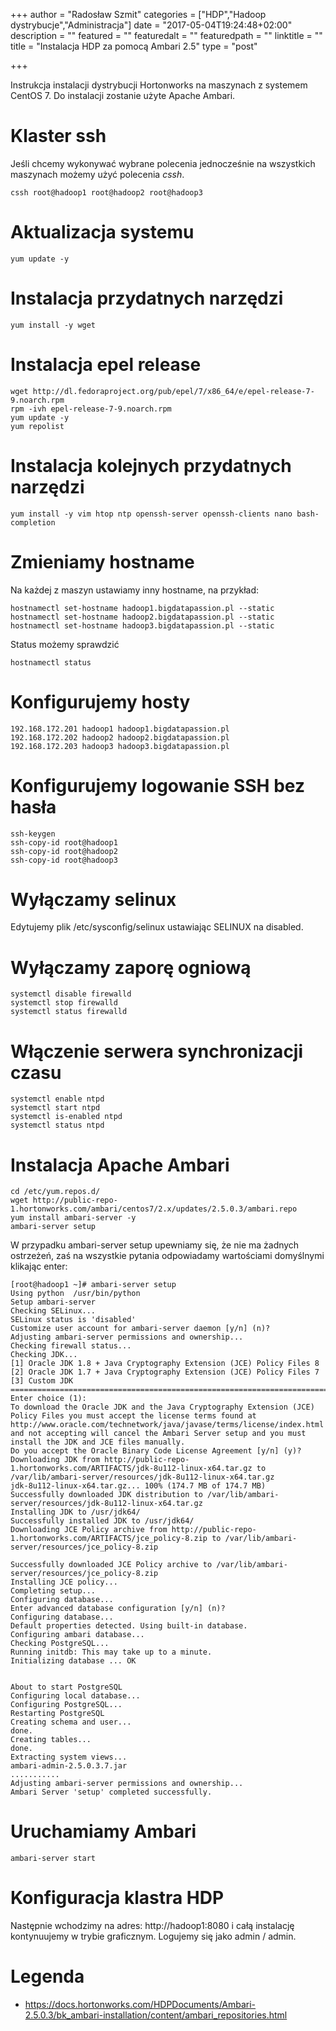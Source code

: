 +++
author = "Radosław Szmit"
categories = ["HDP","Hadoop dystrybucje","Administracja"]
date = "2017-05-04T19:24:48+02:00"
description = ""
featured = ""
featuredalt = ""
featuredpath = ""
linktitle = ""
title = "Instalacja HDP za pomocą Ambari 2.5"
type = "post"

+++

Instrukcja instalacji dystrybucji Hortonworks na maszynach z systemem CentOS 7. Do instalacji zostanie użyte Apache Ambari.

# Klaster ssh

Jeśli chcemy wykonywać wybrane polecenia jednocześnie na wszystkich maszynach możemy użyć polecenia _cssh_.
~~~shell
cssh root@hadoop1 root@hadoop2 root@hadoop3
~~~

# Aktualizacja systemu

~~~shell
yum update -y
~~~

# Instalacja przydatnych narzędzi

~~~shell
yum install -y wget
~~~

# Instalacja epel release

~~~shell
wget http://dl.fedoraproject.org/pub/epel/7/x86_64/e/epel-release-7-9.noarch.rpm
rpm -ivh epel-release-7-9.noarch.rpm
yum update -y
yum repolist
~~~

# Instalacja kolejnych przydatnych narzędzi

~~~shell
yum install -y vim htop ntp openssh-server openssh-clients nano bash-completion
~~~

# Zmieniamy hostname

Na każdej z maszyn ustawiamy inny hostname, na przykład:
~~~shell
hostnamectl set-hostname hadoop1.bigdatapassion.pl --static
hostnamectl set-hostname hadoop2.bigdatapassion.pl --static
hostnamectl set-hostname hadoop3.bigdatapassion.pl --static
~~~

Status możemy sprawdzić
~~~shell
hostnamectl status
~~~

# Konfigurujemy hosty

~~~shell
192.168.172.201 hadoop1 hadoop1.bigdatapassion.pl
192.168.172.202 hadoop2 hadoop2.bigdatapassion.pl
192.168.172.203 hadoop3 hadoop3.bigdatapassion.pl
~~~

# Konfigurujemy logowanie SSH bez hasła

~~~shell
ssh-keygen
ssh-copy-id root@hadoop1
ssh-copy-id root@hadoop2
ssh-copy-id root@hadoop3
~~~

# Wyłączamy selinux

Edytujemy plik /etc/sysconfig/selinux ustawiając SELINUX na disabled.

# Wyłączamy zaporę ogniową

~~~shell
systemctl disable firewalld
systemctl stop firewalld
systemctl status firewalld
~~~

# Włączenie serwera synchronizacji czasu

~~~shell
systemctl enable ntpd
systemctl start ntpd
systemctl is-enabled ntpd
systemctl status ntpd
~~~

# Instalacja Apache Ambari

~~~shell
cd /etc/yum.repos.d/
wget http://public-repo-1.hortonworks.com/ambari/centos7/2.x/updates/2.5.0.3/ambari.repo
yum install ambari-server -y
ambari-server setup
~~~

W przypadku ambari-server setup upewniamy się, że nie ma żadnych ostrzeżeń, zaś na wszystkie pytania odpowiadamy wartościami domyślnymi klikając enter:

~~~shell
[root@hadoop1 ~]# ambari-server setup
Using python  /usr/bin/python
Setup ambari-server
Checking SELinux...
SELinux status is 'disabled'
Customize user account for ambari-server daemon [y/n] (n)? 
Adjusting ambari-server permissions and ownership...
Checking firewall status...
Checking JDK...
[1] Oracle JDK 1.8 + Java Cryptography Extension (JCE) Policy Files 8
[2] Oracle JDK 1.7 + Java Cryptography Extension (JCE) Policy Files 7
[3] Custom JDK
==============================================================================
Enter choice (1): 
To download the Oracle JDK and the Java Cryptography Extension (JCE) Policy Files you must accept the license terms found at http://www.oracle.com/technetwork/java/javase/terms/license/index.html and not accepting will cancel the Ambari Server setup and you must install the JDK and JCE files manually.
Do you accept the Oracle Binary Code License Agreement [y/n] (y)? 
Downloading JDK from http://public-repo-1.hortonworks.com/ARTIFACTS/jdk-8u112-linux-x64.tar.gz to /var/lib/ambari-server/resources/jdk-8u112-linux-x64.tar.gz
jdk-8u112-linux-x64.tar.gz... 100% (174.7 MB of 174.7 MB)
Successfully downloaded JDK distribution to /var/lib/ambari-server/resources/jdk-8u112-linux-x64.tar.gz
Installing JDK to /usr/jdk64/
Successfully installed JDK to /usr/jdk64/
Downloading JCE Policy archive from http://public-repo-1.hortonworks.com/ARTIFACTS/jce_policy-8.zip to /var/lib/ambari-server/resources/jce_policy-8.zip

Successfully downloaded JCE Policy archive to /var/lib/ambari-server/resources/jce_policy-8.zip
Installing JCE policy...
Completing setup...
Configuring database...
Enter advanced database configuration [y/n] (n)? 
Configuring database...
Default properties detected. Using built-in database.
Configuring ambari database...
Checking PostgreSQL...
Running initdb: This may take up to a minute.
Initializing database ... OK


About to start PostgreSQL
Configuring local database...
Configuring PostgreSQL...
Restarting PostgreSQL
Creating schema and user...
done.
Creating tables...
done.
Extracting system views...
ambari-admin-2.5.0.3.7.jar
...........
Adjusting ambari-server permissions and ownership...
Ambari Server 'setup' completed successfully.
~~~

# Uruchamiamy Ambari

~~~shell
ambari-server start
~~~

# Konfiguracja klastra HDP

Następnie wchodzimy na adres: http://hadoop1:8080 i całą instalację kontynuujemy w trybie graficznym. Logujemy się jako admin / admin.


# Legenda
* https://docs.hortonworks.com/HDPDocuments/Ambari-2.5.0.3/bk_ambari-installation/content/ambari_repositories.html